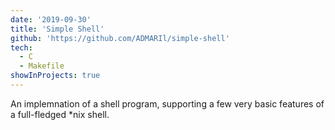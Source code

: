 ```yaml
---
date: '2019-09-30'
title: 'Simple Shell'
github: 'https://github.com/ADMARIl/simple-shell'
tech:
  - C
  - Makefile 
showInProjects: true
---
```


An implemnation of a shell program, supporting a few very basic features of a full-fledged *nix shell.
